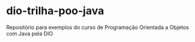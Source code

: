 # dio-trilha-poo-java
Repositório para exemplos do curso de Programação Orientada a Objetos com Java pela DIO

